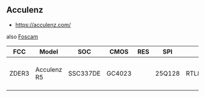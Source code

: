 Acculenz
--------
- https://acculenz.com/

also [Foscam](foscam.md)

| FCC   | Model       | SOC      | CMOS   | RES | SPI    | WIFI       | Link                                                                  |
|-------|-------------|----------|--------|-----|--------|------------|-----------------------------------------------------------------------|
| ZDER3 | Acculenz R5 | SSC337DE | GC4023 |     | 25Q128 | RTL8188FTV | https://acculenz.com/en-ca/products/acculenz-5mp-hd-pet-camera-indoor | aka Foscam X3
